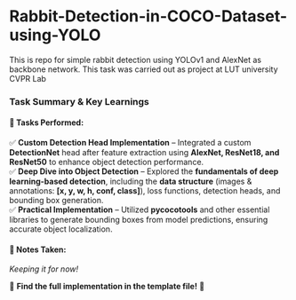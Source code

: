 # Rabbit-Detection-in-COCO-Dataset-using-YOLO
This is repo for simple rabbit detection using YOLOv1 and AlexNet as backbone network. This task was carried out as project at LUT university CVPR Lab 


### **Task Summary & Key Learnings**  

#### **🔹 Tasks Performed:**  
✅ **Custom Detection Head Implementation** – Integrated a custom **DetectionNet** head after feature extraction using **AlexNet, ResNet18, and ResNet50** to enhance object detection performance.  
✅ **Deep Dive into Object Detection** – Explored the **fundamentals of deep learning-based detection**, including the **data structure** (images & annotations: **[x, y, w, h, conf, class]**), loss functions, detection heads, and bounding box generation.  
✅ **Practical Implementation** – Utilized **pycocotools** and other essential libraries to generate bounding boxes from model predictions, ensuring accurate object localization.  

#### **📌 Notes Taken:**  
*Keeping it for now!*  

📂 **Find the full implementation in the template file!** 🚀
